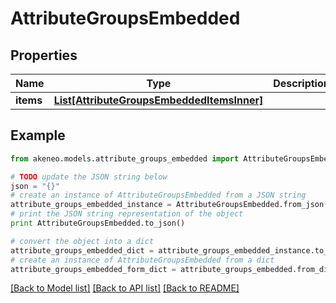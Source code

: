 # AttributeGroupsEmbedded


## Properties
Name | Type | Description | Notes
------------ | ------------- | ------------- | -------------
**items** | [**List[AttributeGroupsEmbeddedItemsInner]**](AttributeGroupsEmbeddedItemsInner.md) |  | [optional] 

## Example

```python
from akeneo.models.attribute_groups_embedded import AttributeGroupsEmbedded

# TODO update the JSON string below
json = "{}"
# create an instance of AttributeGroupsEmbedded from a JSON string
attribute_groups_embedded_instance = AttributeGroupsEmbedded.from_json(json)
# print the JSON string representation of the object
print AttributeGroupsEmbedded.to_json()

# convert the object into a dict
attribute_groups_embedded_dict = attribute_groups_embedded_instance.to_dict()
# create an instance of AttributeGroupsEmbedded from a dict
attribute_groups_embedded_form_dict = attribute_groups_embedded.from_dict(attribute_groups_embedded_dict)
```
[[Back to Model list]](../README.md#documentation-for-models) [[Back to API list]](../README.md#documentation-for-api-endpoints) [[Back to README]](../README.md)


